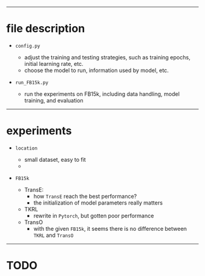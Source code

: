 
***

# file description
- `config.py`
  - adjust the training and testing strategies, such as training epochs, initial learning rate, etc.
  - choose the model to run, information used by model, etc.

- `run_FB15k.py`
  - run the experiments on FB15k, including data handling, model training, and evaluation


***

# experiments
- `location`
  - small dataset, easy to fit
  - 

- `FB15k`
  - TransE:
    - how `TransE` reach the best performance?
    - the initialization of model parameters really matters
  - TKRL
    - rewrite in `Pytorch`, but gotten poor performance
  - TransO
    - with the given `FB15k`, it seems there is no difference between `TKRL` and `TransO`

***
# TODO